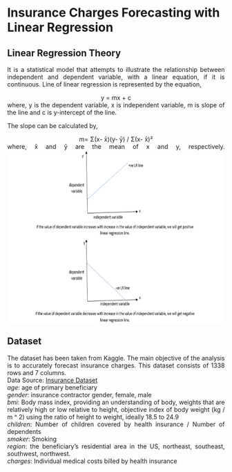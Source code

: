 # Insurance Charges Forecasting with Linear Regression

## Linear Regression Theory
<div align="justify">
  
It is a statistical model that attempts to illustrate the relationship between independent and dependent variable, with a linear equation, if it is continuous. Line of linear regression is represented by the equation,
<div align="center">y = mx + c</div>
where, y is the dependent variable, x is independent variable, m is slope of the line and c is y-intercept of the line.
  
The slope can be calculated by,
<div align="center">m= Σ(x- x̄)(y- ȳ) / Σ(x- x̄)²</div>
where, x̄ and ȳ are the mean of x and y, respectively.
  
<img src="/image.png" align="center" width="650" height="400" />

## Dataset
The dataset has been taken from Kaggle. The main objective of the analysis is to accurately forecast insurance charges. This dataset consists of 1338 rows and 7 columns.<br />
Data Source: [Insurance Dataset](https://www.kaggle.com/mirichoi0218/insurance)<br />
*age*: age of primary beneficiary<br />
*gender*: insurance contractor gender, female, male<br />
*bmi*: Body mass index, providing an understanding of body, weights that are relatively high or low relative to height, objective index of body weight (kg / m ^ 2) using the ratio of height to weight, ideally 18.5 to 24.9<br />
*children*: Number of children covered by health insurance / Number of dependents<br />
*smoker*: Smoking<br />
*region*: the beneficiary’s residential area in the US, northeast, southeast, southwest, northwest.<br />
*charges*: Individual medical costs billed by health insurance<br />
</div>
